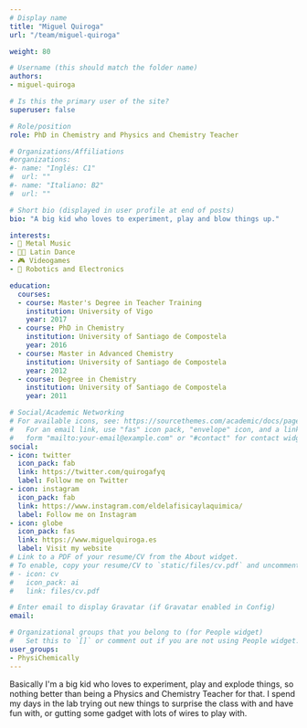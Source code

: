 ```yaml
---
# Display name
title: "Miguel Quiroga"
url: "/team/miguel-quiroga"

weight: 80

# Username (this should match the folder name)
authors:
- miguel-quiroga

# Is this the primary user of the site?
superuser: false

# Role/position
role: PhD in Chemistry and Physics and Chemistry Teacher

# Organizations/Affiliations
#organizations:
#- name: "Inglés: C1"
#  url: ""
#- name: "Italiano: B2"
#  url: ""  

# Short bio (displayed in user profile at end of posts)
bio: "A big kid who loves to experiment, play and blow things up."

interests:
- 🎸 Metal Music
- 🕺🏻 Latin Dance
- 🎮 Videogames
- 🤖 Robotics and Electronics

education:
  courses:
  - course: Master's Degree in Teacher Training
    institution: University of Vigo
    year: 2017
  - course: PhD in Chemistry
    institution: University of Santiago de Compostela
    year: 2016
  - course: Master in Advanced Chemistry
    institution: University of Santiago de Compostela
    year: 2012
  - course: Degree in Chemistry
    institution: University of Santiago de Compostela
    year: 2011  

# Social/Academic Networking
# For available icons, see: https://sourcethemes.com/academic/docs/page-builder/#icons
#   For an email link, use "fas" icon pack, "envelope" icon, and a link in the
#   form "mailto:your-email@example.com" or "#contact" for contact widget.
social:
- icon: twitter
  icon_pack: fab
  link: https://twitter.com/quirogafyq
  label: Follow me on Twitter
- icon: instagram
  icon_pack: fab
  link: https://www.instagram.com/eldelafisicaylaquimica/
  label: Follow me on Instagram
- icon: globe
  icon_pack: fas
  link: https://www.miguelquiroga.es
  label: Visit my website
# Link to a PDF of your resume/CV from the About widget.
# To enable, copy your resume/CV to `static/files/cv.pdf` and uncomment the lines below.
# - icon: cv
#   icon_pack: ai
#   link: files/cv.pdf

# Enter email to display Gravatar (if Gravatar enabled in Config)
email:

# Organizational groups that you belong to (for People widget)
#   Set this to `[]` or comment out if you are not using People widget.
user_groups:
- PhysiChemically
---
```


Basically I'm a big kid who loves to experiment, play and explode things, so nothing better than being a Physics and Chemistry Teacher for that. I spend my days in the lab trying out new things to surprise the class with and have fun with, or gutting some gadget with lots of wires to play with.
